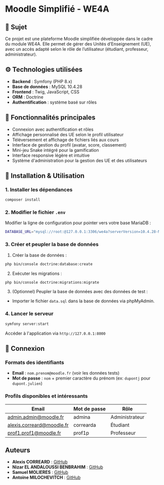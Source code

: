 # Moodle Simplifié - WE4A

## 📘 Sujet

Ce projet est une plateforme Moodle simplifiée développée dans le cadre du module WE4A. Elle permet de gérer des Unités d’Enseignement (UE), avec un accès adapté selon le rôle de l’utilisateur (étudiant, professeur, administrateur).

## ⚙️ Technologies utilisées

- **Backend** : Symfony (PHP 8.x)
- **Base de données** : MySQL 10.4.28
- **Frontend** : Twig, JavaScript, CSS
- **ORM** : Doctrine
- **Authentification** : système basé sur rôles

## 🧠 Fonctionnalités principales

- Connexion avec authentification et rôles
- Affichage personnalisé des UE selon le profil utilisateur
- Téléversement et affichage de fichiers liés aux cours
- Interface de gestion du profil (avatar, score, classement)
- Mini-jeu Snake intégré pour la gamification
- Interface responsive légère et intuitive
- Système d'administration pour la gestion des UE et des utilisateurs

## 🚀 Installation & Utilisation

### 1. Installer les dépendances

```bash
composer install
```

### 2. Modifier le fichier `.env`

Modifier la ligne de configuration pour pointer vers votre base MariaDB :
```bash
DATABASE_URL="mysql://root:@127.0.0.1:3306/we4a?serverVersion=10.4.28-MariaDB&charset=utf8mb4"
```

### 3. Créer et peupler la base de données

1. Créer la base de données :
```bash
php bin/console doctrine:database:create
```

2. Exécuter les migrations :
```bash
php bin/console doctrine:migrations:migrate
```

3. (Optionnel) Peupler la base de données avec des données de test :
- Importer le fichier `data.sql` dans la base de données via phpMyAdmin.

### 4. Lancer le serveur

```bash
symfony server:start
```
Accéder à l'application via `http://127.0.0.1:8000`

## 🔐 Connexion

### Formats des identifiants
- **Email** : `nom.prenom@moodle.fr` (voir les données tests)
- **Mot de passe** : `nom` + premier caractère du prénom (ex: `dupontj` pour `dupont.julien`)

### Profils disponibles et intéressants

| Email                          | Mot de passe | Rôle           |
|-------------------------------|--------------|----------------|
| admin.admin@moodle.fr         | admina       | Administrateur |
| alexis.correard@moodle.fr     | correarda    | Étudiant       |
| prof1.prof1@moodle.fr         | prof1p       | Professeur     |

## Auteurs
- **Alexis CORREARD** : [GitHub](https://github.com/AlexiCor)
- **Nizar EL ANDALOUSSI BENBRAHIM** : [GitHub](https://github.com/Kingwizar)
- **Samuel MOLIERES** : [GitHub](https://github.com/SamuelMolieres)
- **Antoine MILOCHEVITCH** : [GitHub](https://github.com/AntoineMilochevitch)

